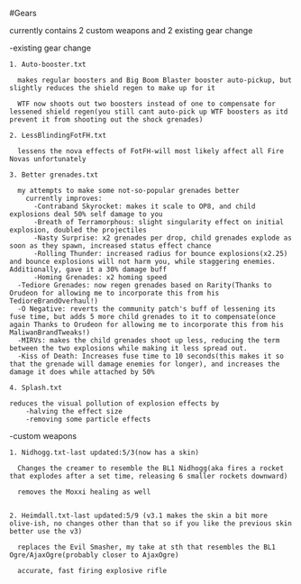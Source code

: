 #Gears

currently contains 2 custom weapons and 2 existing gear change

-existing gear change

	1. Auto-booster.txt
  
	  makes regular boosters and Big Boom Blaster booster auto-pickup, but slightly reduces the shield regen to make up for it
  
	  WTF now shoots out two boosters instead of one to compensate for lessened shield regen(you still cant auto-pick up WTF boosters as itd prevent it from shooting out the shock grenades)
	  
	2. LessBlindingFotFH.txt
	
	  lessens the nova effects of FotFH-will most likely affect all Fire Novas unfortunately 

    3. Better grenades.txt
  
      my attempts to make some not-so-popular grenades better
        currently improves:
          -Contraband Skyrocket: makes it scale to OP8, and child explosions deal 50% self damage to you
          -Breath of Terramorphous: slight singularity effect on initial explosion, doubled the projectiles
          -Nasty Surprise: x2 grenades per drop, child grenades explode as soon as they spawn, increased status effect chance
          -Rolling Thunder: increased radius for bounce explosions(x2.25) and bounce explosions will not harm you, while staggering enemies. Additionally, gave it a 30% damage buff
          -Homing Grenades: x2 homing speed
	  -Tediore Grenades: now regen grenades based on Rarity(Thanks to Orudeon for allowing me to incorporate this from his TedioreBrandOverhaul!)
	  -O Negative: reverts the community patch's buff of lessening its fuse time, but adds 5 more child grenades to it to compensate(once again Thanks to Orudeon for allowing me to incorporate this from his MaliwanBrandTweaks!)
	  -MIRVs: makes the child grenades shoot up less, reducing the term between the two explosions while making it less spread out.
	  -Kiss of Death: Increases fuse time to 10 seconds(this makes it so that the grenade will damage enemies for longer), and increases the damage it does while attached by 50%
    
	4. Splash.txt
	
	reduces the visual pollution of explosion effects by
		-halving the effect size
		-removing some particle effects
    


-custom weapons

	1. Nidhogg.txt-last updated:5/3(now has a skin)
  
	  Changes the creamer to resemble the BL1 Nidhogg(aka fires a rocket that explodes after a set time, releasing 6 smaller rockets downward)
  
      removes the Moxxi healing as well
      
 
	2. Heimdall.txt-last updated:5/9 (v3.1 makes the skin a bit more olive-ish, no changes other than that so if you like the previous skin better use the v3)
	
      replaces the Evil Smasher, my take at sth that resembles the BL1 Ogre/AjaxOgre(probably closer to AjaxOgre)
	
      accurate, fast firing explosive rifle
	

